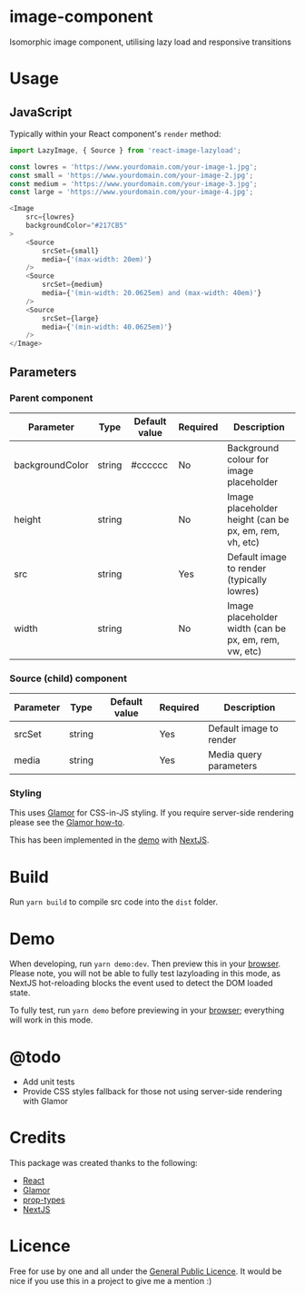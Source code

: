 # image-component
Isomorphic image component, utilising lazy load and responsive transitions

# Usage

## JavaScript

Typically within your React component's `render` method:

```javascript
import LazyImage, { Source } from 'react-image-lazyload';

const lowres = 'https://www.yourdomain.com/your-image-1.jpg';
const small = 'https://www.yourdomain.com/your-image-2.jpg';
const medium = 'https://www.yourdomain.com/your-image-3.jpg';
const large = 'https://www.yourdomain.com/your-image-4.jpg';

<Image
    src={lowres}
    backgroundColor="#217CB5"
>
    <Source
        srcSet={small}
        media={'(max-width: 20em)'}
    />
    <Source
        srcSet={medium}
        media={'(min-width: 20.0625em) and (max-width: 40em)'}
    />
    <Source
        srcSet={large}
        media={'(min-width: 40.0625em)'}
    />
</Image>
```

## Parameters

### Parent component

Parameter       | Type    | Default value | Required | Description
--------------- | ------- | ------------- | ---------| -----------
backgroundColor | string  | #cccccc       | No       | Background colour for image placeholder
height          | string  |               | No       | Image placeholder height (can be px, em, rem, vh, etc)
src             | string  |               | Yes      | Default image to render (typically lowres)
width           | string  |               | No       | Image placeholder width (can be px, em, rem, vw, etc)

### Source (child) component

Parameter       | Type    | Default value | Required | Description
--------------- | ------- | ------------- | ---------| -----------
srcSet          | string  |               | Yes      | Default image to render
media           | string  |               | Yes      | Media query parameters

### Styling

This uses [Glamor](https://github.com/threepointone/glamor) for CSS-in-JS styling. If you require 
server-side rendering please see the 
[Glamor how-to](https://github.com/threepointone/glamor/blob/master/docs/server.md).

This has been implemented in the 
[demo](https://github.com/mickeyhead7/react-image-lazyload/blob/master/pages/_document.js) 
with [NextJS](https://github.com/zeit/next.js).

# Build

Run `yarn build` to compile src code into the `dist` folder.

# Demo

When developing, run `yarn demo:dev`. Then preview this in your [browser](http://localhost:3000). 
Please note, you will not be able to fully test lazyloading in this mode, as NextJS hot-reloading 
blocks the event used to detect the DOM loaded state.

To fully test, run `yarn demo` before previewing in your [browser](http://localhost:3000); 
everything will work in this mode.

# @todo

* Add unit tests
* Provide CSS styles fallback for those not using server-side rendering with Glamor

# Credits

This package was created thanks to the following:

* [React](https://reactjs.org)
* [Glamor](https://github.com/threepointone/glamor)
* [prop-types](https://www.npmjs.com/package/prop-types)
* [NextJS](https://github.com/zeit/next.js)

# Licence

Free for use by one and all under the [General Public Licence](./LICENCE). It would be nice if you use 
this in a project to give me a mention :)
